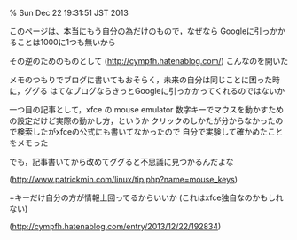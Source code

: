 % Sun Dec 22 19:31:51 JST 2013

このページは、本当にもう自分の為だけのもので，なぜなら
Googleに引っかかることは1000に1つも無いから

その逆のためのものとして
(http://cympfh.hatenablog.com/)
こんなのを開いた

メモのつもりでブログに書いてもおそらく，未来の自分は同じことに困った時に，ググる
はてなブログならきっとGoogleに引っかかってくれるのではないか

一つ目の記事として，xfce の mouse emulator
数字キーでマウスを動かすための設定だけど実際の動かし方，というか
クリックのしかたが分からなかったので検索したがxfceの公式にも書いてなかったので
自分で実験して確かめたことをメモった

でも，記事書いてから改めてググると不思議に見つかるんだよな

(http://www.patrickmin.com/linux/tip.php?name=mouse_keys)

+キーだけ自分の方が情報上回ってるからいいか
(これはxfce独自なのかもしれない)

(http://cympfh.hatenablog.com/entry/2013/12/22/192834)
